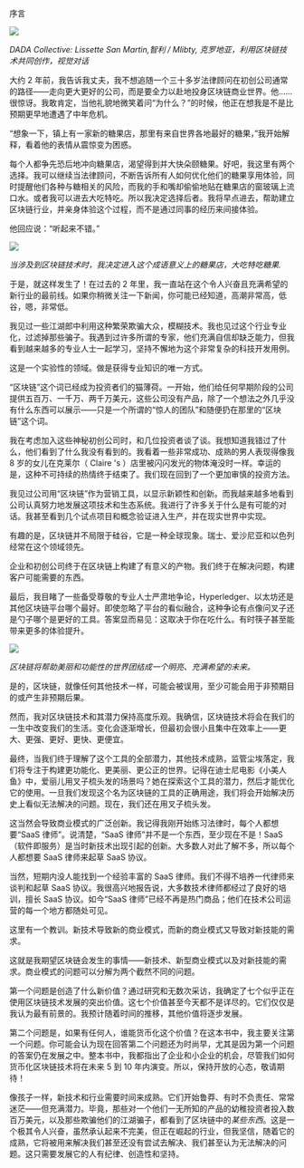 序言

![](img/pxi.jpg)

*DADA Collective: Lissette San Martin,智利 / Mlibty, 克罗地亚，利用区块链技术共同创作，视觉对话*

大约 2 年前，我告诉我丈夫，我不想追随一个三十多岁法律顾问在初创公司通常的路径——走向更大更好的公司，而是要全力以赴地投身区块链商业世界。他……很惊讶。我敢肯定，当他礼貌地微笑着问“为什么？”的时候，他正在想我是不是比预期更早地遭遇了中年危机。

“想象一下，镇上有一家新的糖果店，那里有来自世界各地最好的糖果，”我开始解释，看着他的表情从震惊变为困惑。

每个人都争先恐后地冲向糖果店，渴望得到并大快朵颐糖果。好吧，我这里有两个选择。我可以继续当法律顾问，不断告诉所有人如何优化他们的糖果享用体验，同时提醒他们各种与糖相关的风险，而我的手和嘴却偷偷地贴在糖果店的窗玻璃上流口水。或者我可以进去大吃特吃。所以我决定选择后者。我将早点进去，帮助建立区块链行业，并亲身体验这个过程，而不是通过同事的经历来间接体验。

他回应说：“听起来不错。”

![](img/pxii.jpg)

*当涉及到区块链技术时，我决定进入这个成语意义上的糖果店，大吃特吃糖果.*

于是，就这样发生了！在过去的 2 年里，我一直站在这个令人兴奋且充满希望的新行业的最前线。如果你稍微关注一下新闻，你可能已经知道，高潮非常高，低谷，嗯，非常低。

我见过一些江湖郎中利用这种繁荣欺骗大众，模糊技术。我也见过这个行业专业化，过滤掉那些骗子。我遇到过许多所谓的专家，他们充满自信却缺乏能力，但我看到越来越多的专业人士一起学习，坚持不懈地为这个非常复杂的科技开发用例。

这是一个实验性的领域。做是获得专业知识的唯一方式。

“区块链”这个词已经成为投资者们的猫薄荷。一开始，他们给任何早期阶段的公司提供五百万、一千万、两千万美元，这些公司没有产品，除了一个想法之外几乎没有什么东西可以展示——只是一个所谓的“惊人的团队”和随便扔在那里的“区块链”这个词。

我在考虑加入这些神秘初创公司时，和几位投资者谈了谈。我想知道我错过了什么，他们看到了什么我没有看到的。我看着一些非常成功、成熟的男人表现得像我 8 岁的女儿在克莱尔（ Claire 's ）店里被闪闪发光的物体淹没时一样。幸运的是，这种不可持续的热情终于结束了。我们现在回到了一个更加审慎的投资方法。

我见过公司用“区块链”作为营销工具，以显示新颖性和创新。而我越来越多地看到公司认真努力地发展这项技术和生态系统。我进行了许多关于什么是有可能的对话。我甚至看到几个试点项目和概念验证进入生产，并在现实世界中实现。

有趣的是，区块链并不局限于硅谷，它是一种全球现象。瑞士、爱沙尼亚和以色列经常在这个领域领先。

企业和初创公司终于在区块链上构建了有意义的产物。我们终于在解决问题，构建客户可能需要的东西。

最后，我目睹了一些备受尊敬的专业人士严肃地争论，Hyperledger、以太坊还是其他区块链平台哪个最好。即使忽略了平台的看似融合，这种争论有点像问叉子还是勺子哪个是更好的工具。答案显而易见：这取决于你在吃什么。有时筷子甚至能带来更多的体验提升。

![](img/pxiii.jpg)

*区块链将帮助美丽和功能性的世界团结成一个明亮、充满希望的未来。*

是的，区块链，就像任何其他技术一样，可能会被误用，至少可能会用于非预期目的或产生非预期后果。

然而，我对区块链技术和其潜力保持高度乐观。我确信，区块链技术将会在我们的一生中改变我们的生活。变化会逐渐增长，但最初会很小且集中在效率上——更大、更强、更好、更快、更便宜。

最终，当我们终于理解了这个工具的全部潜力，其他技术成熟，监管尘埃落定，我们将专注于构建更功能化、更美丽、更公正的世界。记得在迪士尼电影《小美人鱼》中，爱丽儿用叉子梳头发的场景吗？她在探索这个工具的潜力，然后才能优化它的使用。一旦我们发现这个名为区块链的工具的正确用途，我们将会开始解决历史上看似无法解决的问题。现在，我们还在用叉子梳头发。

这当然会导致商业模式的广泛创新。我记得我刚开始练习法律时，每个人都想要“SaaS 律师”。说清楚，“SaaS 律师”并不是一个东西，至少现在不是！SaaS（软件即服务）是当时新技术出现引起的创新。大多数人对此了解不多，所以每个人都想要 SaaS 律师来起草 SaaS 协议。

当然，短期内没人能找到一个经验丰富的 SaaS 律师。我们不得不培养一代律师来谈判和起草 SaaS 协议。我很高兴地报告说，大多数技术律师都经过了良好的培训，擅长 SaaS 协议。如今“SaaS 律师”已经不再是热门商品；他们在技术公司运营的每一个地方都随处可见。

这里有一个教训。新技术导致新的商业模式，而新的商业模式又导致对新技能的需求。

这就是我期望区块链会发生的事情——新技术、新型商业模式以及对新技能的需求。商业模式的问题可以分解为两个截然不同的问题。

第一个问题是创造了什么新价值？通过研究和无数次采访，我确定了七个似乎正在使用区块链技术发展的突出价值。这七个价值甚至今天都不是详尽的。它们仅仅是 我认为最有前景的。我预计随着时间的推移，其他价值将逐步发展。

第二个问题是，如果有任何人，谁能货币化这个价值？在这本书中，我主要关注第一个问题。你可能会认为现在回答第二个问题还为时尚早，尤其是因为第一个问题的答案仍在发展之中。整本书中，我都指出了企业和小企业的机会，尽管我们如何货币化区块链技术将在未来 5 到 10 年内演变。所以，保持开放的心态，敬请期待！

像孩子一样，新技术和行业需要时间来成熟。它们开始鲁莽、有时不负责任、常常迷茫——但充满潜力。毕竟，那些对一个他们一无所知的产品的幼稚投资者投入数百万美元，以及那些欺骗他们的江湖骗子，都看到了区块链中的*某些东西*。这是一个极其令人兴奋，虽然承认起来不完美，但正在崛起的行业，但我坚信，随着它的成熟，它将被用来解决我们甚至还没有尝试去解决、我们甚至认为无法解决的问题。这只需要发展它的人有纪律、创造性和坚持。
